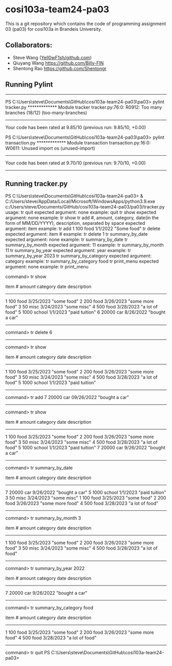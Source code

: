 # cosi103a-team24-pa03
This is a git repository which contains the code of programming assignment 03 (pa03) for cosi103a in Brandeis University.

## Collaborators:
 - Steve Wang ([Yell0wF1sh/github.com](https://github.com/Yell0wF1sh))
 - Qiuyang Wang https://github.com/Billy-FIN
 - Shentong Rao https://github.com/Shentongr


## Running Pylint
-------------------------------------------------------------------
PS C:\Users\steve\Documents\GitHub\cosi103a-team24-pa03\pa03> pylint tracker.py
************* Module tracker
tracker.py:76:0: R0912: Too many branches (18/12) (too-many-branches)

------------------------------------------------------------------
Your code has been rated at 9.85/10 (previous run: 9.85/10, +0.00)

PS C:\Users\steve\Documents\GitHub\cosi103a-team24-pa03\pa03> pylint transaction.py
************* Module transaction
transaction.py:16:0: W0611: Unused import os (unused-import)

------------------------------------------------------------------
Your code has been rated at 9.70/10 (previous run: 9.70/10, +0.00)

-------------------------------------------------------------------

## Running tracker.py

PS C:\Users\steve\Documents\GitHub\cosi103a-team24-pa03> & C:/Users/steve/AppData/Local/Microsoft/WindowsApps/python3.9.exe c:/Users/steve/Documents/GitHub/cosi103a-team24-pa03/pa03/tracker.py
usage:
            tr quit
                expected argument: none
                example: quit
            tr show
                expected argument: none
                example: tr show
            tr add
                #, amount, category, date(in the form of MM/DD/YYYY), description, separated by space
                expected argument: item
                example: tr add 1 100 food 1/1/2022 "Some food"
            tr delete
                expected argument: item #
                example: tr delete 1
            tr summary_by_date
                expected argument: none
                example: tr summary_by_date
            tr summary_by_month
                expected argument: 11
                example: tr summary_by_month 11
            tr summary_by_year
                expected argument: year
                example: tr summary_by_year 2023
            tr summary_by_category
                expected argument: category
                example: tr summary_by_category food
            tr print_menu
                expected argument: none
                example: tr print_menu

command> tr show


item #          amount          category        date            description
_______________________________________________________________________________
1               100             food            3/25/2023       "some food"
2               200             food            3/26/2023       "some more food"
3               50              misc            3/24/2023       "some misc"
4               500             food            3/28/2023       "a lot of food"
5               1000            school          1/1/2023        "paid tuition"
6               20000           car             8/26/2022       "bought a car"
_______________________________________________________________________________



command> tr delete 6
_______________________________________________________________________________



command> tr show


item #          amount          category        date            description
_______________________________________________________________________________
1               100             food            3/25/2023       "some food"
2               200             food            3/26/2023       "some more food"
3               50              misc            3/24/2023       "some misc"
4               500             food            3/28/2023       "a lot of food"
5               1000            school          1/1/2023        "paid tuition"
_______________________________________________________________________________



command> tr add 7 20000 car 09/26/2022 "bought a car"
_______________________________________________________________________________



command> tr show


item #          amount          category        date            description
_______________________________________________________________________________
1               100             food            3/25/2023       "some food"
2               200             food            3/26/2023       "some more food"
3               50              misc            3/24/2023       "some misc"
4               500             food            3/28/2023       "a lot of food"
5               1000            school          1/1/2023        "paid tuition"
7               20000           car             9/26/2022       "bought a car"
_______________________________________________________________________________



command> tr summary_by_date


item #          amount          category        date            description
_______________________________________________________________________________
7               20000           car             9/26/2022       "bought a car"
5               1000            school          1/1/2023        "paid tuition"
3               50              misc            3/24/2023       "some misc"
1               100             food            3/25/2023       "some food"
2               200             food            3/26/2023       "some more food"
4               500             food            3/28/2023       "a lot of food"
_______________________________________________________________________________



command> tr summary_by_month 3


item #          amount          category        date            description
_______________________________________________________________________________
1               100             food            3/25/2023       "some food"
2               200             food            3/26/2023       "some more food"
3               50              misc            3/24/2023       "some misc"
4               500             food            3/28/2023       "a lot of food"
_______________________________________________________________________________



command> tr summary_by_year 2022


item #          amount          category        date            description
_______________________________________________________________________________
7               20000           car             9/26/2022       "bought a car"
_______________________________________________________________________________



command> tr summary_by_category food


item #          amount          category        date            description
_______________________________________________________________________________
1               100             food            3/25/2023       "some food"
2               200             food            3/26/2023       "some more food"
4               500             food            3/28/2023       "a lot of food"
_______________________________________________________________________________



command> tr quit
PS C:\Users\steve\Documents\GitHub\cosi103a-team24-pa03> 
